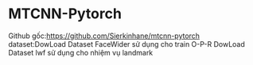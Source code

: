 # MTCNN-Pytorch
Github gốc:https://github.com/Sierkinhane/mtcnn-pytorch
dataset:DowLoad Dataset FaceWider sử dụng cho train O-P-R
        DowLoad Dataset lwf sử dụng cho nhiệm vụ landmark 
